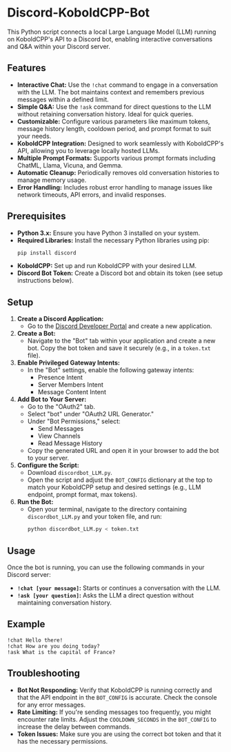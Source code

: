 
# Discord-KoboldCPP-Bot

This Python script connects a local Large Language Model (LLM) running on KoboldCPP's API to a Discord bot, enabling interactive conversations and Q&A within your Discord server.

## Features

* **Interactive Chat:** Use the `!chat` command to engage in a conversation with the LLM. The bot maintains context and remembers previous messages within a defined limit.
* **Simple Q&A:** Use the `!ask` command for direct questions to the LLM without retaining conversation history.  Ideal for quick queries.
* **Customizable:** Configure various parameters like maximum tokens, message history length, cooldown period, and prompt format to suit your needs.
* **KoboldCPP Integration:** Designed to work seamlessly with KoboldCPP's API, allowing you to leverage locally hosted LLMs.
* **Multiple Prompt Formats:** Supports various prompt formats including ChatML, Llama, Vicuna, and Gemma. 
* **Automatic Cleanup:**  Periodically removes old conversation histories to manage memory usage.
* **Error Handling:**  Includes robust error handling to manage issues like network timeouts, API errors, and invalid responses.

## Prerequisites

* **Python 3.x:** Ensure you have Python 3 installed on your system.
* **Required Libraries:** Install the necessary Python libraries using pip:
  ```bash
  pip install discord
  ```
* **KoboldCPP:** Set up and run KoboldCPP with your desired LLM.
* **Discord Bot Token:** Create a Discord bot and obtain its token (see setup instructions below).

## Setup

1. **Create a Discord Application:**
   - Go to the [Discord Developer Portal](https://discord.com/developers/applications) and create a new application.
2. **Create a Bot:**
   - Navigate to the "Bot" tab within your application and create a new bot. Copy the bot token and save it securely (e.g., in a `token.txt` file).
3. **Enable Privileged Gateway Intents:**
   - In the "Bot" settings, enable the following gateway intents:
     - Presence Intent
     - Server Members Intent
     - Message Content Intent
4. **Add Bot to Your Server:**
   - Go to the "OAuth2" tab.
   - Select "bot" under "OAuth2 URL Generator."
   - Under "Bot Permissions," select:
     - Send Messages
     - View Channels
     - Read Message History
   - Copy the generated URL and open it in your browser to add the bot to your server.
5. **Configure the Script:**
   - Download `discordbot_LLM.py`.
   - Open the script and adjust the `BOT_CONFIG` dictionary at the top to match your KoboldCPP setup and desired settings (e.g., LLM endpoint, prompt format, max tokens).
6. **Run the Bot:**
   - Open your terminal, navigate to the directory containing `discordbot_LLM.py` and your token file, and run:
     ```bash
     python discordbot_LLM.py < token.txt 
     ```

## Usage

Once the bot is running, you can use the following commands in your Discord server:

* **`!chat [your message]`:**  Starts or continues a conversation with the LLM.
* **`!ask [your question]`:** Asks the LLM a direct question without maintaining conversation history.


## Example

```
!chat Hello there!
!chat How are you doing today?
!ask What is the capital of France?
```


## Troubleshooting

* **Bot Not Responding:** Verify that KoboldCPP is running correctly and that the API endpoint in the `BOT_CONFIG` is accurate.  Check the console for any error messages.
* **Rate Limiting:** If you're sending messages too frequently, you might encounter rate limits. Adjust the `COOLDOWN_SECONDS` in the `BOT_CONFIG` to increase the delay between commands.
* **Token Issues:** Make sure you are using the correct bot token and that it has the necessary permissions.

